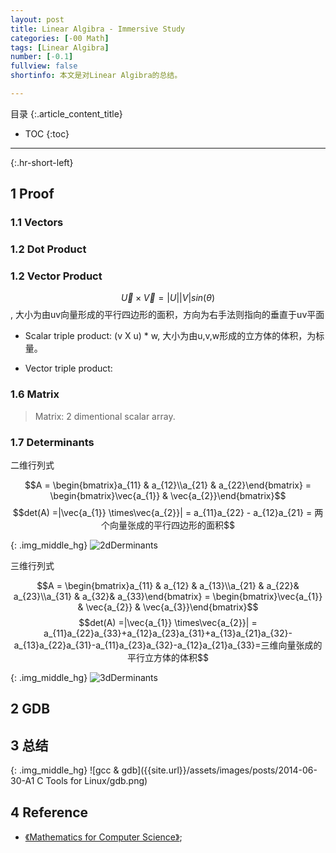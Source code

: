 ```yaml
---
layout: post
title: Linear Algibra - Immersive Study 
categories: [-00 Math]
tags: [Linear Algibra]
number: [-0.1]
fullview: false
shortinfo: 本文是对Linear Algibra的总结。

---
```

目录
{:.article_content_title}


* TOC
{:toc}

---
{:.hr-short-left}

## 1 Proof ##

### 1.1 Vectors 

### 1.2 Dot Product



### 1.2 Vector Product

$$\vec{U} \times \vec{V} = |U||V| sin(\theta)$$, 大小为由uv向量形成的平行四边形的面积，方向为右手法则指向的垂直于uv平面

- Scalar triple product: (v X u) * w, 大小为由u,v,w形成的立方体的体积，为标量。

- Vector triple product: 

### 1.6 Matrix

> Matrix: 2 dimentional scalar array.

### 1.7 Determinants

二维行列式

$$A = \begin{bmatrix}a_{11} & a_{12}\\a_{21} & a_{22}\end{bmatrix} = \begin{bmatrix}\vec{a_{1}} & \vec{a_{2}}\end{bmatrix}$$
$$det(A) =|\vec{a_{1}} \times\vec{a_{2}}| = a_{11}a_{22} - a_{12}a_{21}
= 两个向量张成的平行四边形的面积$$

{: .img_middle_hg}
![2dDerminants]({{site.url}}/assets/images/posts/-00_Math/LinearAlgibra/2dDerminants.png)

三维行列式

$$A = \begin{bmatrix}a_{11} & a_{12} & a_{13}\\a_{21} & a_{22}& a_{23}\\a_{31} & a_{32}& a_{33}\end{bmatrix} = \begin{bmatrix}\vec{a_{1}} & \vec{a_{2}} & \vec{a_{3}}\end{bmatrix}$$
$$det(A) =|\vec{a_{1}} \times\vec{a_{2}}| = a_{11}a_{22}a_{33}+a_{12}a_{23}a_{31}+a_{13}a_{21}a_{32}-a_{13}a_{22}a_{31}-a_{11}a_{23}a_{32}-a_{12}a_{21}a_{33}=三维向量张成的平行立方体的体积$$

{: .img_middle_hg}
![3dDerminants]({{site.url}}/assets/images/posts/-00_Math/LinearAlgibra/3dDerminants.png)


## 2 GDB ##

## 3 总结 ##

{: .img_middle_hg}
![gcc & gdb]({{site.url}}/assets/images/posts/2014-06-30-A1 C Tools for Linux/gdb.png)

## 4 Reference ##

- [《Mathematics for Computer Science》](https://courses.csail.mit.edu/6.042/spring17/mcs.pdf);





